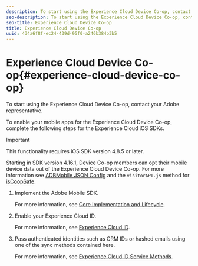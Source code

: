 ```yaml
---
description: To start using the Experience Cloud Device Co-op, contact your Adobe representative.
seo-description: To start using the Experience Cloud Device Co-op, contact your Adobe representative.
seo-title: Experience Cloud Device Co-op
title: Experience Cloud Device Co-op
uuid: 434a6f8f-ec24-439d-95f0-a246b384b3b5
---
```


# Experience Cloud Device Co-op{#experience-cloud-device-co-op}

To start using the Experience Cloud Device Co-op, contact your Adobe representative.

To enable your mobile apps for the Experience Cloud Device Co-op, complete the following steps for the Experience Cloud iOS SDKs.

>[!IMPORTANT]
>
>This functionality requires iOS SDK version 4.8.5 or later.

Starting in SDK version 4.16.1, Device Co-op members can opt their mobile device data out of the Experience Cloud Device Co-op. For more information see [ADBMobile JSON Config](../configuration/json-config/json-config.md#concept_105FBD9EBABE4B21BD7D49687AB2D5BA) and the `visitorAPI.js` method for [isCoopSafe](https://marketing.adobe.com/resources/help/en_US/mcvid/mcvid-coopsafe.html). 

1. Implement the Adobe Mobile SDK.

   For more information, see [Core Implementation and Lifecycle](../getting-started/dev-qs.md#concept_13176B6E37F547D6935E37125F457972).
1. Enable your Experience Cloud ID.

   For more information, see [Experience Cloud ID](../marketing-cloud/mcvid.md#concept_581581B6726A422BAB8F44AE78E402AE).
1. Pass authenticated identities such as CRM IDs or hashed emails using one of the sync methods contained here.

   For more information, see [Experience Cloud ID Service Methods](../marketing-cloud/mc-methods.md#concept_FFC0A9EA4C804CC5BAD5FB358F52A22A). 
